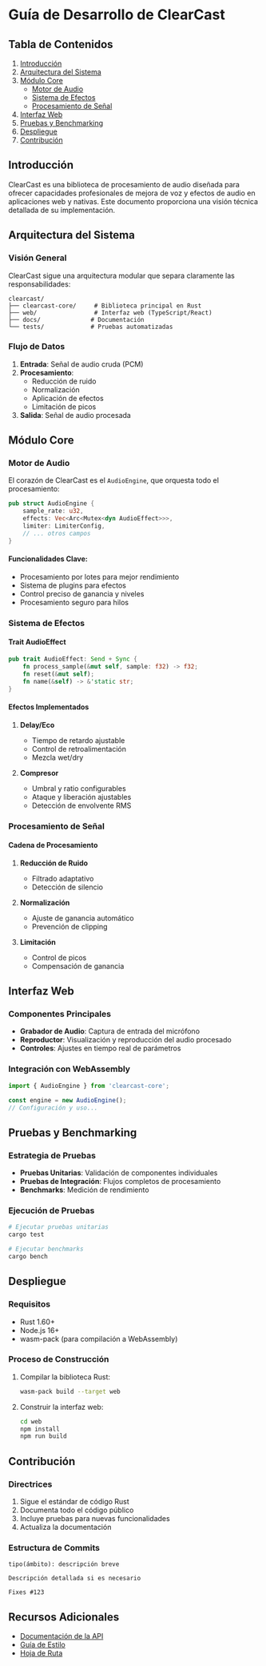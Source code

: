 # Guía de Desarrollo de ClearCast

## Tabla de Contenidos
1. [Introducción](#introducción)
2. [Arquitectura del Sistema](#arquitectura-del-sistema)
3. [Módulo Core](#módulo-core)
   - [Motor de Audio](#motor-de-audio)
   - [Sistema de Efectos](#sistema-de-efectos)
   - [Procesamiento de Señal](#procesamiento-de-señal)
4. [Interfaz Web](#interfaz-web)
5. [Pruebas y Benchmarking](#pruebas-y-benchmarking)
6. [Despliegue](#despliegue)
7. [Contribución](#contribución)

## Introducción
ClearCast es una biblioteca de procesamiento de audio diseñada para ofrecer capacidades profesionales de mejora de voz y efectos de audio en aplicaciones web y nativas. Este documento proporciona una visión técnica detallada de su implementación.

## Arquitectura del Sistema

### Visión General
ClearCast sigue una arquitectura modular que separa claramente las responsabilidades:

```
clearcast/
├── clearcast-core/     # Biblioteca principal en Rust
├── web/                # Interfaz web (TypeScript/React)
├── docs/              # Documentación
└── tests/             # Pruebas automatizadas
```

### Flujo de Datos
1. **Entrada**: Señal de audio cruda (PCM)
2. **Procesamiento**:
   - Reducción de ruido
   - Normalización
   - Aplicación de efectos
   - Limitación de picos
3. **Salida**: Señal de audio procesada

## Módulo Core

### Motor de Audio
El corazón de ClearCast es el `AudioEngine`, que orquesta todo el procesamiento:

```rust
pub struct AudioEngine {
    sample_rate: u32,
    effects: Vec<Arc<Mutex<dyn AudioEffect>>>,
    limiter: LimiterConfig,
    // ... otros campos
}
```

#### Funcionalidades Clave:
- Procesamiento por lotes para mejor rendimiento
- Sistema de plugins para efectos
- Control preciso de ganancia y niveles
- Procesamiento seguro para hilos

### Sistema de Efectos

#### Trait AudioEffect
```rust
pub trait AudioEffect: Send + Sync {
    fn process_sample(&mut self, sample: f32) -> f32;
    fn reset(&mut self);
    fn name(&self) -> &'static str;
}
```

#### Efectos Implementados
1. **Delay/Eco**
   - Tiempo de retardo ajustable
   - Control de retroalimentación
   - Mezcla wet/dry

2. **Compresor**
   - Umbral y ratio configurables
   - Ataque y liberación ajustables
   - Detección de envolvente RMS

### Procesamiento de Señal

#### Cadena de Procesamiento
1. **Reducción de Ruido**
   - Filtrado adaptativo
   - Detección de silencio

2. **Normalización**
   - Ajuste de ganancia automático
   - Prevención de clipping

3. **Limitación**
   - Control de picos
   - Compensación de ganancia

## Interfaz Web

### Componentes Principales
- **Grabador de Audio**: Captura de entrada del micrófono
- **Reproductor**: Visualización y reproducción del audio procesado
- **Controles**: Ajustes en tiempo real de parámetros

### Integración con WebAssembly
```typescript
import { AudioEngine } from 'clearcast-core';

const engine = new AudioEngine();
// Configuración y uso...
```

## Pruebas y Benchmarking

### Estrategia de Pruebas
- **Pruebas Unitarias**: Validación de componentes individuales
- **Pruebas de Integración**: Flujos completos de procesamiento
- **Benchmarks**: Medición de rendimiento

### Ejecución de Pruebas
```bash
# Ejecutar pruebas unitarias
cargo test

# Ejecutar benchmarks
cargo bench
```

## Despliegue

### Requisitos
- Rust 1.60+
- Node.js 16+
- wasm-pack (para compilación a WebAssembly)

### Proceso de Construcción
1. Compilar la biblioteca Rust:
   ```bash
   wasm-pack build --target web
   ```

2. Construir la interfaz web:
   ```bash
   cd web
   npm install
   npm run build
   ```

## Contribución

### Directrices
1. Sigue el estándar de código Rust
2. Documenta todo el código público
3. Incluye pruebas para nuevas funcionalidades
4. Actualiza la documentación

### Estructura de Commits
```
tipo(ámbito): descripción breve

Descripción detallada si es necesario

Fixes #123
```

## Recursos Adicionales
- [Documentación de la API](docs/API.md)
- [Guía de Estilo](docs/STYLE_GUIDE.md)
- [Hoja de Ruta](docs/ROADMAP.md)
